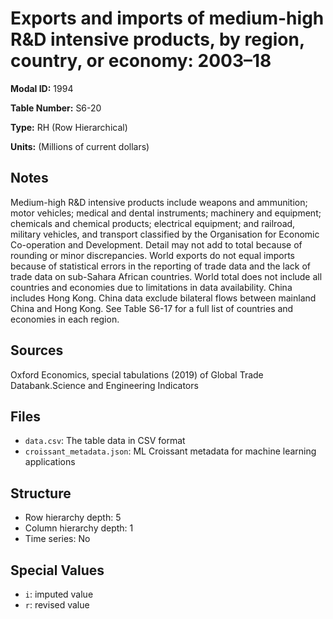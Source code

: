 # Exports and imports of medium-high R&D intensive products, by region, country, or economy: 2003–18

**Modal ID:** 1994

**Table Number:** S6-20

**Type:** RH (Row Hierarchical)

**Units:** (Millions of current dollars)

## Notes

Medium-high R&D intensive products include weapons and ammunition; motor vehicles; medical and dental instruments; machinery and equipment; chemicals and chemical products; electrical equipment; and railroad, military vehicles, and transport classified by the Organisation for Economic Co-operation and Development. Detail may not add to total because of rounding or minor discrepancies. World exports do not equal imports because of statistical errors in the reporting of trade data and the lack of trade data on sub-Sahara African countries. World total does not include all countries and economies due to limitations in data availability. China includes Hong Kong. China data exclude bilateral flows between mainland China and Hong Kong. See Table S6-17 for a full list of countries and economies in each region.

## Sources

Oxford Economics, special tabulations (2019) of Global Trade Databank.Science and Engineering Indicators

## Files

- `data.csv`: The table data in CSV format
- `croissant_metadata.json`: ML Croissant metadata for machine learning applications

## Structure

- Row hierarchy depth: 5
- Column hierarchy depth: 1
- Time series: No

## Special Values

- `i`: imputed value
- `r`: revised value
